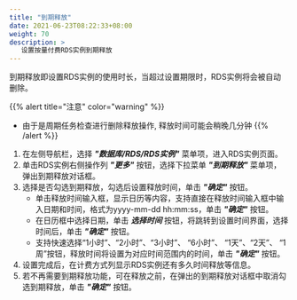 ```yaml
---
title: "到期释放"
date: 2021-06-23T08:22:33+08:00
weight: 70
description: >
   设置按量付费RDS实例到期释放
---
```


到期释放即设置RDS实例的使用时长，当超过设置期限时，RDS实例将会被自动删除。

{{% alert title="注意" color="warning" %}}
- 由于是周期任务检查进行删除释放操作, 释放时间可能会稍晚几分钟
{{% /alert %}}

1. 在左侧导航栏，选择 **_"数据库/RDS/RDS实例"_** 菜单项，进入RDS实例页面。
2. 单击RDS实例右侧操作列 **_"更多"_** 按钮，选择下拉菜单 **_"到期释放"_** 菜单项，弹出到期释放对话框。
2. 选择是否勾选到期释放，勾选后设置释放时间，单击 **_"确定"_** 按钮。
    - 单击释放时间输入框，显示日历等内容，支持直接在释放时间输入框中输入日期和时间，格式为yyyy-mm-dd hh:mm:ss，单击 **_"确定"_** 按钮。 
    - 在日历框中选择日期，单击 **_选择时间_** 按钮，将跳转到设置时间界面，选择时间后，单击 **_"确定"_** 按钮。
    - 支持快速选择“1小时”、“2小时”、“3小时”、 “6小时”、 “1天”、“2天”、 “1周”按钮，释放时间将设置为对应时间范围内的时间，单击 **_"确定"_** 按钮。
3. 设置完成后，在计费方式列显示RDS实例还有多久时间释放等信息。
4. 若不再需要到期释放功能，可在释放之前，在弹出的到期释放对话框中取消勾选到期释放，单击 **_"确定"_** 按钮。
